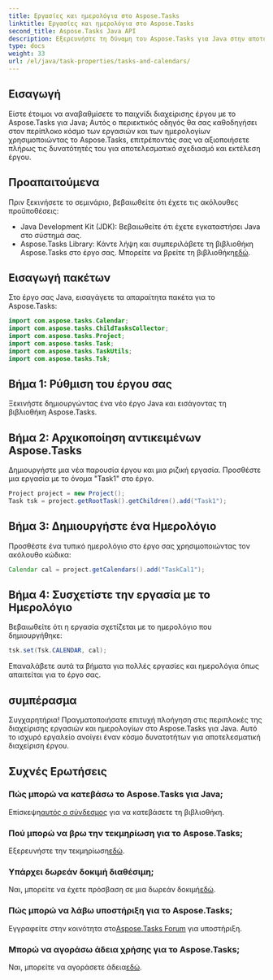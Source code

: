 ```yaml
---
title: Εργασίες και ημερολόγια στο Aspose.Tasks
linktitle: Εργασίες και ημερολόγια στο Aspose.Tasks
second_title: Aspose.Tasks Java API
description: Εξερευνήστε τη δύναμη του Aspose.Tasks για Java στην αποτελεσματική διαχείριση εργασιών και ημερολογίων. Κάντε λήψη τώρα για μια απρόσκοπτη εμπειρία διαχείρισης έργου!
type: docs
weight: 33
url: /el/java/task-properties/tasks-and-calendars/
---
```

## Εισαγωγή
Είστε έτοιμοι να αναβαθμίσετε το παιχνίδι διαχείρισης έργου με το Aspose.Tasks για Java; Αυτός ο περιεκτικός οδηγός θα σας καθοδηγήσει στον περίπλοκο κόσμο των εργασιών και των ημερολογίων χρησιμοποιώντας το Aspose.Tasks, επιτρέποντάς σας να αξιοποιήσετε πλήρως τις δυνατότητές του για αποτελεσματικό σχεδιασμό και εκτέλεση έργου.
## Προαπαιτούμενα
Πριν ξεκινήσετε το σεμινάριο, βεβαιωθείτε ότι έχετε τις ακόλουθες προϋποθέσεις:
- Java Development Kit (JDK): Βεβαιωθείτε ότι έχετε εγκαταστήσει Java στο σύστημά σας.
- Aspose.Tasks Library: Κάντε λήψη και συμπεριλάβετε τη βιβλιοθήκη Aspose.Tasks στο έργο σας. Μπορείτε να βρείτε τη βιβλιοθήκη[εδώ](https://releases.aspose.com/tasks/java/).
## Εισαγωγή πακέτων
Στο έργο σας Java, εισαγάγετε τα απαραίτητα πακέτα για το Aspose.Tasks:
```java
import com.aspose.tasks.Calendar;
import com.aspose.tasks.ChildTasksCollector;
import com.aspose.tasks.Project;
import com.aspose.tasks.Task;
import com.aspose.tasks.TaskUtils;
import com.aspose.tasks.Tsk;
```
## Βήμα 1: Ρύθμιση του έργου σας
Ξεκινήστε δημιουργώντας ένα νέο έργο Java και εισάγοντας τη βιβλιοθήκη Aspose.Tasks.
## Βήμα 2: Αρχικοποίηση αντικειμένων Aspose.Tasks
Δημιουργήστε μια νέα παρουσία έργου και μια ριζική εργασία. Προσθέστε μια εργασία με το όνομα "Task1" στο έργο.
```java
Project project = new Project();
Task tsk = project.getRootTask().getChildren().add("Task1");
```
## Βήμα 3: Δημιουργήστε ένα Ημερολόγιο
Προσθέστε ένα τυπικό ημερολόγιο στο έργο σας χρησιμοποιώντας τον ακόλουθο κώδικα:
```java
Calendar cal = project.getCalendars().add("TaskCal1");
```
## Βήμα 4: Συσχετίστε την εργασία με το Ημερολόγιο
Βεβαιωθείτε ότι η εργασία σχετίζεται με το ημερολόγιο που δημιουργήθηκε:
```java
tsk.set(Tsk.CALENDAR, cal);
```
Επαναλάβετε αυτά τα βήματα για πολλές εργασίες και ημερολόγια όπως απαιτείται για το έργο σας.
## συμπέρασμα
Συγχαρητήρια! Πραγματοποιήσατε επιτυχή πλοήγηση στις περιπλοκές της διαχείρισης εργασιών και ημερολογίων στο Aspose.Tasks για Java. Αυτό το ισχυρό εργαλείο ανοίγει έναν κόσμο δυνατοτήτων για αποτελεσματική διαχείριση έργου.
## Συχνές Ερωτήσεις
### Πώς μπορώ να κατεβάσω το Aspose.Tasks για Java;
 Επίσκεψη[αυτός ο σύνδεσμος](https://releases.aspose.com/tasks/java/) για να κατεβάσετε τη βιβλιοθήκη.
### Πού μπορώ να βρω την τεκμηρίωση για το Aspose.Tasks;
 Εξερευνήστε την τεκμηρίωση[εδώ](https://reference.aspose.com/tasks/java/).
### Υπάρχει δωρεάν δοκιμή διαθέσιμη;
Ναι, μπορείτε να έχετε πρόσβαση σε μια δωρεάν δοκιμή[εδώ](https://releases.aspose.com/).
### Πώς μπορώ να λάβω υποστήριξη για το Aspose.Tasks;
 Εγγραφείτε στην κοινότητα στο[Aspose.Tasks Forum](https://forum.aspose.com/c/tasks/15) για υποστήριξη.
### Μπορώ να αγοράσω άδεια χρήσης για το Aspose.Tasks;
 Ναι, μπορείτε να αγοράσετε άδεια[εδώ](https://purchase.aspose.com/buy).